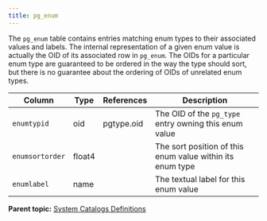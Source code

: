 ```yaml
---
title: pg_enum 
---
```


The `pg_enum` table contains entries matching enum types to their associated values and labels. The internal representation of a given enum value is actually the OID of its associated row in `pg_enum`. The OIDs for a particular enum type are guaranteed to be ordered in the way the type should sort, but there is no guarantee about the ordering of OIDs of unrelated enum types.

|Column|Type|References|Description|
|------|----|----------|-----------|
|`enumtypid`|oid|pgtype.oid|The OID of the `pg_type` entry owning this enum value|
|`enumsortorder`|float4| |The sort position of this enum value within its enum type|
|`enumlabel`|name| |The textual label for this enum value|

**Parent topic:** [System Catalogs Definitions](../system_catalogs/catalog_ref-html.html)

